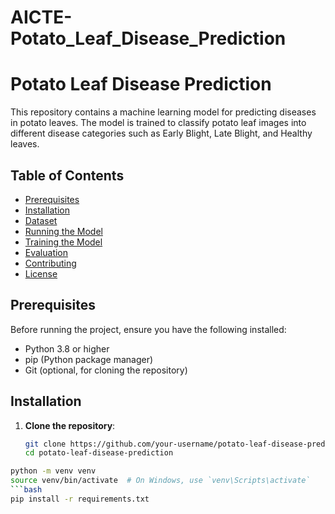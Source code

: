 # AICTE-Potato_Leaf_Disease_Prediction
# Potato Leaf Disease Prediction

This repository contains a machine learning model for predicting diseases in potato leaves. The model is trained to classify potato leaf images into different disease categories such as Early Blight, Late Blight, and Healthy leaves.

## Table of Contents
- [Prerequisites](#prerequisites)
- [Installation](#installation)
- [Dataset](#dataset)
- [Running the Model](#running-the-model)
- [Training the Model](#training-the-model)
- [Evaluation](#evaluation)
- [Contributing](#contributing)
- [License](#license)

## Prerequisites

Before running the project, ensure you have the following installed:

- Python 3.8 or higher
- pip (Python package manager)
- Git (optional, for cloning the repository)

## Installation

1. **Clone the repository**:
   ```bash
   git clone https://github.com/your-username/potato-leaf-disease-prediction.git
   cd potato-leaf-disease-prediction
   
 ```bash   
python -m venv venv
source venv/bin/activate  # On Windows, use `venv\Scripts\activate`
 ```bash  
pip install -r requirements.txt
